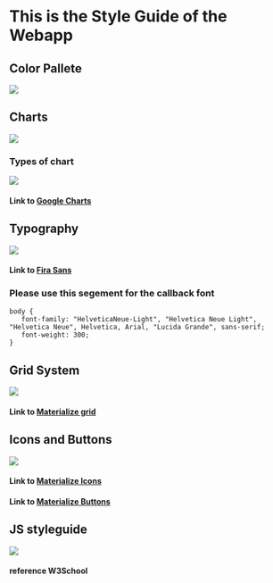 # This is the Style Guide of the Webapp

## Color Pallete 
![](http://res.cloudinary.com/dvxx5f4hr/image/upload/v1524769748/pallete_wxbgx6.png)

## Charts
![](http://res.cloudinary.com/dvxx5f4hr/image/upload/v1524769764/charts_x0uqvz.png)
### Types of chart
![](http://res.cloudinary.com/dvxx5f4hr/image/upload/v1524769769/chart_jb9dzy.png)

#### Link to [Google Charts](https://developers.google.com/chart/interactive/docs/quick_start)

## Typography
![](http://res.cloudinary.com/dvxx5f4hr/image/upload/v1524769761/fonts_xhf3bv.png)

#### Link to [Fira Sans](https://fonts.google.com/specimen/Fira+Sans)
### Please use this segement for the callback font
```
body {
   font-family: "HelveticaNeue-Light", "Helvetica Neue Light", "Helvetica Neue", Helvetica, Arial, "Lucida Grande", sans-serif; 
   font-weight: 300;
}
```

## Grid System
![](http://res.cloudinary.com/dvxx5f4hr/image/upload/v1524769757/Grid_System_ij85jb.png)
#### Link to [Materialize grid](http://materializecss.com/grid.html)

## Icons and Buttons
![](http://res.cloudinary.com/dvxx5f4hr/image/upload/v1524769753/icons_and_buttons_vjdccs.png)
#### Link to [Materialize Icons](http://materializecss.com/icons.html)
#### Link to [Materialize Buttons](http://materializecss.com/buttons.html)

## JS styleguide
![](http://res.cloudinary.com/dvxx5f4hr/image/upload/v1524769750/JS_styleguide_eugrql.png)
#### reference W3School
